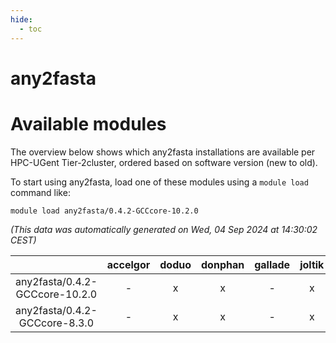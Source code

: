 ```yaml
---
hide:
  - toc
---
```


any2fasta
=========

# Available modules


The overview below shows which any2fasta installations are available per HPC-UGent Tier-2cluster, ordered based on software version (new to old).

To start using any2fasta, load one of these modules using a `module load` command like:

```shell
module load any2fasta/0.4.2-GCCcore-10.2.0
```

*(This data was automatically generated on Wed, 04 Sep 2024 at 14:30:02 CEST)*  

| |accelgor|doduo|donphan|gallade|joltik|shinx|skitty|
| :---: | :---: | :---: | :---: | :---: | :---: | :---: | :---: |
|any2fasta/0.4.2-GCCcore-10.2.0|-|x|x|-|x|-|x|
|any2fasta/0.4.2-GCCcore-8.3.0|-|x|x|-|x|-|x|
